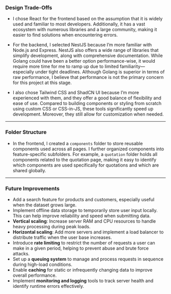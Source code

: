 ### Design Trade-Offs

- I chose React for the frontend based on the assumption that it is widely used and familiar to most developers. Additionally, it has a vast ecosystem with numerous libraries and a large community, making it easier to find solutions when encountering errors.

- For the backend, I selected NestJS because I’m more familiar with Node.js and Express. NestJS also offers a wide range of libraries that simplify development, along with comprehensive documentation. While Golang could have been a better option performance-wise, it would require more time for me to ramp up due to limited familiarity—especially under tight deadlines. Although Golang is superior in terms of raw performance, I believe that performance is not the primary concern for this project at this stage.

- I also chose Tailwind CSS and ShadCN UI because I’m more experienced with them, and they offer a good balance of flexibility and ease of use. Compared to building components or styling from scratch using custom CSS or CSS-in-JS, these tools significantly speed up development. Moreover, they still allow for customization when needed.

---

### Folder Structure

- In the frontend, I created a `components` folder to store reusable components used across all pages. I further organized components into feature-specific subfolders. For example, a `quotation` folder holds all components related to the quotation page, making it easy to identify which components are used specifically for quotations and which are shared globally.

---

### Future Improvements

- Add a search feature for products and customers, especially useful when the dataset grows large.
- Implement offline data storage to temporarily store user input locally. This can help improve reliability and speed when submitting data.
- **Vertical scaling**: Increase server RAM and CPU resources to handle heavy processing during peak loads.
- **Horizontal scaling**: Add more servers and implement a load balancer to distribute traffic when the user base increases.
- Introduce **rate limiting** to restrict the number of requests a user can make in a given period, helping to prevent abuse and brute force attacks.
- Set up a **queuing system** to manage and process requests in sequence during high-load conditions.
- Enable **caching** for static or infrequently changing data to improve overall performance.
- Implement **monitoring and logging** tools to track server health and identify runtime errors effectively.
